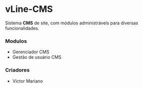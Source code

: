 # vLine-CMS
Sistema <strong>CMS</strong> de site, com módulos administráveis para diversas funcionalidades.

<h3>Modulos</h3>
<ul>
	<li>Gerenciador CMS</li>
	<li>Gestão de usuário CMS</li>
</ul>


<h3>Criadores</h3>
<ul>
	<li>Victor Mariano</li>
</ul>
